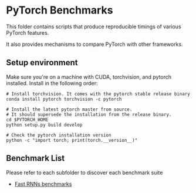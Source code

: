 # PyTorch Benchmarks

This folder contains scripts that produce reproducible timings of various PyTorch features.

It also provides mechanisms to compare PyTorch with other frameworks.

## Setup environment
Make sure you're on a machine with CUDA, torchvision, and pytorch installed. Install in the following order:
```
# Install torchvision. It comes with the pytorch stable release binary
conda install pytorch torchvision -c pytorch

# Install the latest pytorch master from source.
# It should supersede the installation from the release binary.
cd $PYTORCH_HOME
python setup.py build develop

# Check the pytorch installation version
python -c "import torch; print(torch.__version__)"
```

## Benchmark List

Please refer to each subfolder to discover each benchmark suite

* [Fast RNNs benchmarks](fastrnns/README.md)
